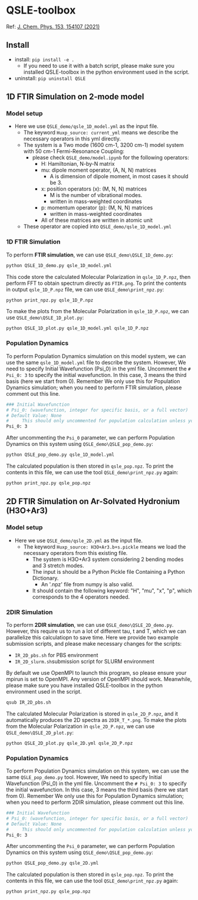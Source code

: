 # QSLE-toolbox 

Ref: [J. Chem. Phys. 153, 154107 (2021)](https://doi.org/10.1063/5.0042848)

## Install
  - install: `pip install -e .` 
    - If you need to use it with a batch script, please make sure you installed QSLE-toolbox in the python environment used in the script.
  - uninstall: `pip uninstall QSLE`

## 1D FTIR Simulation on 2-mode model

### Model setup  
- Here we use `QSLE_demo/qsle_1D_model.yml` as the input file.   
  - The keyword `Huxp_source: current_yml` means we describe the necessary operators in this yml directly.
  - The system is a Two mode (1600 cm-1, 3200 cm-1) model system with 50 cm-1 Fermi-Resonance Coupling:
    - please check `QSLE_demo/model.ipynb` for the following operators:    
      - H: Hamiltonian, N-by-N matrix
      - mu: dipole moment operator, (A, N, N) matrices
        - A is dimension of dipole moment, in most cases it should be 3.
      - x: position operators (x): (M, N, N) matrices
        - M is the number of vibrational modes.
        - written in mass-weighted coordinates
      - p: momentum operator (p): (M, N, N) matrices
        - written in mass-weighted coordinates
      - All of these matrices are written in atomic unit
  - These operator are copied into `QSLE_demo/qsle_1D_model.yml`

### 1D FTIR Simulation
To perform **FTIR simulation**, we can use `QSLE_demo\QSLE_1D_demo.py`:

```python
python QSLE_1D_demo.py qsle_1D_model.yml
```

This code store the calculated Molecular Polarization in `qsle_1D_P.npz`, then perform FFT to obtain spectrum directly as `FTIR.png`. To print the contents in output `qsle_1D_P.npz` file, we can use `QSLE_demo\print_npz.py`:

```python
python print_npz.py qsle_1D_P.npz
```

To make the plots from the Molecular Polarization in `qsle_1D_P.npz`, we can use `QSLE_demo\QSLE_1D_plot.py`:

```
python QSLE_1D_plot.py qsle_1D_model.yml qsle_1D_P.npz
```

### Population Dynamics

To perform Population Dynamics simulation on this model system, we can use the same `qsle_1D_model.yml` file to describe the system. However, We need to specify Initial Wavefunction (Psi_0) in the yml file.
Uncomment the `# Psi_0: 3` to specify the initial wavefunction. In this case, 3 means the third basis (here we start from 0). Remember We only use this for Population Dynamics simulation; when you need to perform FTIR simulation, please comment out this line.
```bash
### Initial Wavefunction
# Psi_0: (wavefunction, integer for specific basis, or a full vector)
# Default Value: None
#     This should only uncommented for population calculation unless you really know the meaning.
Psi_0: 3
```

After uncommenting the `Psi_0` parameter, we can perform Population Dynamics on this system using `QSLE_demo\QSLE_pop_demo.py`:

```python
python QSLE_pop_demo.py qsle_1D_model.yml
```

The calculated population is then stored in `qsle_pop.npz`. To print the contents in this file, we can use the tool `QSLE_demo\print_npz.py` again: 

```python
python print_npz.py qsle_pop.npz
```


## 2D FTIR Simulation on Ar-Solvated Hydronium (H3O+Ar3)
### Model setup  
- Here we use `QSLE_demo/qsle_2D.yml` as the input file.   
  - The keyword `Huxp_source: H3O+Ar3.b+s.pickle` means we load the necessary operators from this existing file.
    - The system is H3O+Ar3 system considering 2 bending modes and 3 stretch modes. 
    - The input is should be a Python Pickle file Containing a Python Dictionary.
      - An '.npz' file from numpy is also valid.
    - It should contain the following keyword: "H", "mu", "x", "p", which corresponds to the 4 operators needed.

### 2DIR Simulation
To perform **2DIR simulation**, we can use `QSLE_demo\QSLE_2D_demo.py`. However, this require us to run a lot of different tau, t and T, which we can parallelize this calculatiopn to save time. Here we provide two example submission scripts, and please make necessary changes for the scripts:

- `IR_2D_pbs.sh` for PBS environment
- `IR_2D_slurm.sh`submission script for SLURM environment

By default we use OpenMPI to launch this program, so please ensure your mpirun is set to OpenMPI. Any version of OpenMPI should work. Meanwhile, please make sure you have installed QSLE-toolbox in the python environment used in the script.

```bash
qsub IR_2D_pbs.sh
```

The calculated Molecular Polarization is stored in `qsle_2D_P.npz`, and it automatically produces the 2D spectra as `2DIR_T_*.png`. To make the plots from the Molecular Polarization in `qsle_2D_P.npz`, we can use `QSLE_demo\QSLE_2D_plot.py`:

```
python QSLE_2D_plot.py qsle_2D.yml qsle_2D_P.npz
```

### Population Dynamics

To perform Population Dynamics simulation on this system, we can use the same `QSLE_pop_demo.py` tool. However, We need to specify Initial Wavefunction (Psi_0) in the yml file.
Uncomment the `# Psi_0: 3` to specify the initial wavefunction. In this case, 3 means the third basis (here we start from 0). Remember We only use this for Population Dynamics simulation; when you need to perform 2DIR simulation, please comment out this line.
```bash
### Initial Wavefunction
# Psi_0: (wavefunction, integer for specific basis, or a full vector)
# Default Value: None
#     This should only uncommented for population calculation unless you really know the meaning.
Psi_0: 3
```

After uncommenting the `Psi_0` parameter, we can perform Population Dynamics on this system using `QSLE_demo\QSLE_pop_demo.py`:

```python
python QSLE_pop_demo.py qsle_2D.yml
```

The calculated population is then stored in `qsle_pop.npz`. To print the contents in this file, we can use the tool `QSLE_demo\print_npz.py` again: 

```python
python print_npz.py qsle_pop.npz
```


